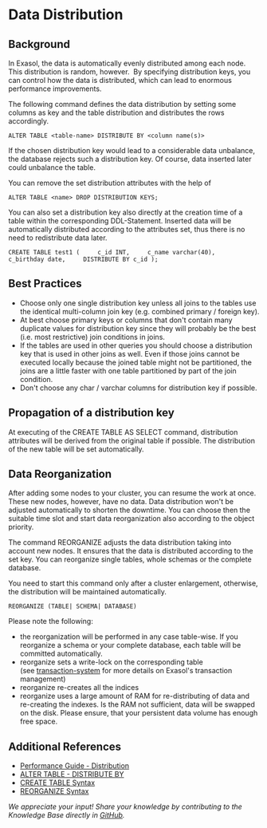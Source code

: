 # Data Distribution 
## Background

In Exasol, the data is automatically evenly distributed among each node. This distribution is random, however.  By specifying distribution keys, you can control how the data is distributed, which can lead to enormous performance improvements. 

The following command defines the data distribution by setting some columns as key and the table distribution and distributes the rows accordingly.


```"code-sql"
ALTER TABLE <table-name> DISTRIBUTE BY <column name(s)> 
```
If the chosen distribution key would lead to a considerable data unbalance, the database rejects such a distribution key. Of course, data inserted later could unbalance the table.

You can remove the set distribution attributes with the help of


```"code-sql"
ALTER TABLE <name> DROP DISTRIBUTION KEYS;
```
You can also set a distribution key also directly at the creation time of a table within the corresponding DDL-Statement. Inserted data will be automatically distributed according to the attributes set, thus there is no need to redistribute data later.


```"code-sql"
CREATE TABLE test1 (     c_id INT,     c_name varchar(40),     c_birthday date,     DISTRIBUTE BY c_id );   
```
## Best Practices

* Choose only one single distribution key unless all joins to the tables use the identical multi-column join key (e.g. combined primary / foreign key).
* At best choose primary keys or columns that don't contain many duplicate values for distribution key since they will probably be the best (i.e. most restrictive) join conditions in joins.
* If the tables are used in other queries you should choose a distribution key that is used in other joins as well. Even if those joins cannot be executed locally because the joined table might not be partitioned, the joins are a little faster with one table partitioned by part of the join condition.
* Don't choose any char / varchar columns for distribution key if possible.

## Propagation of a distribution key

At executing of the CREATE TABLE AS SELECT command, distribution attributes will be derived from the original table if possible. The distribution of the new table will be set automatically.

## Data Reorganization

After adding some nodes to your cluster, you can resume the work at once. These new nodes, however, have no data. Data distribution won't be adjusted automatically to shorten the downtime. You can choose then the suitable time slot and start data reorganization also according to the object priority.

The command REORGANIZE adjusts the data distribution taking into account new nodes. It ensures that the data is distributed according to the set key. You can reorganize single tables, whole schemas or the complete database.

You need to start this command only after a cluster enlargement, otherwise, the distribution will be maintained automatically.


```"code-sql"
REORGANIZE (TABLE| SCHEMA| DATABASE) 
```
Please note the following:

* the reorganization will be performed in any case table-wise. If you reorganize a schema or your complete database, each table will be committed automatically.
* reorganize sets a write-lock on the corresponding table (see [transaction-system](https://exasol.my.site.com/s/article/Transaction-System) for more details on Exasol's transaction management)
* reorganize re-creates all the indices
* reorganize uses a large amount of RAM for re-distributing of data and re-creating the indexes. Is the RAM not sufficient, data will be swapped on the disk. Please ensure, that your persistent data volume has enough free space.

## Additional References

* [Performance Guide - Distribution](https://docs.exasol.com/performance/best_practices.htm#DistributionKeys)
* [ALTER TABLE - DISTRIBUTE BY](https://docs.exasol.com/db/latest/sql/alter_table(distribution_partitioning).htm)
* [CREATE TABLE Syntax](https://docs.exasol.com/db/latest/sql/create_table.htm)
* [REORGANIZE Syntax](https://docs.exasol.com/db/latest/sql/reorganize.htm)

*We appreciate your input! Share your knowledge by contributing to the Knowledge Base directly in [GitHub](https://github.com/exasol/public-knowledgebase).* 